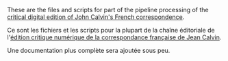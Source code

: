These are the files and scripts for part of the pipeline processing of the [critical digital edition of John Calvin's French correspondence](https://lettres-calvin.netlify.app/).

Ce sont les fichiers et les scripts pour la plupart de la chaîne éditoriale de l'[édition critique numérique de la correspondance française de Jean Calvin](https://lettres-calvin.netlify.app).

Une documentation plus complète sera ajoutée sous peu.


